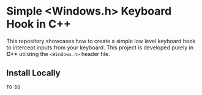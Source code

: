# Simple <Windows.h> Keyboard Hook in C++
This repository showcases how to create a simple low level keyboard hook to intercept inputs from your keyboard. This project is developed purely in **C++** utilizing the `<Windows.h>` header file.

## Install Locally
`TO DO`
